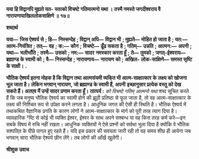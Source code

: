 **यया हि विद्वानपि मुह्यते यत-** **स्तत्को विचष्टे गतिमात्मनो यथा ।** **तस्मै नमस्ते जगदीश्वराय वै** **नारायणायाखिललोकसाक्षिणे ॥ १७॥** 

**शब्दार्थ** 

**यया—** **जिस ऐश्वर्य से** **; हि—** **निस्सन्देह** **; विद्वान् अपि—** **विद्वान भी** **; मुह्यते—** **मोहित हो जाता है** **; यत:—** **आत्म-नियंत्रित** **; तत्—** **वह** **; क:—** **कौन** **; विचष्टे—** **ढूँढ सकता है** **; गतिम्—** **उन्नति** **; आत्मन:—** **अपनी** **; यथा—** **भलीभाँति** **; तस्मै—** **उसको** **; नम:—** **सादर** **नमस्कार करता हूँ** **; ते—** **तुमको** **; जगत्-ईश्वराय—** **ब्रह्माण्ड के स्वामी को** **; वै—** **निस्सन्देह** **; नारायणाय—** **नारायण को** **; अखिल-** **लोक-साक्षिणे—** **समस्त सृष्टि के साक्षी।** **.** 

**भौतिक ऐश्वर्य इतना मोहक है कि विद्वान तथा आत्मसंयमी व्यकि्त भी आत्म-साक्षात्कार के** **लक्ष्य को खोजना भूल जाता है। लेकिन भगवान् नारायण, जो ब्रह्माण्ड के स्वामी हैं, अपनी** **इच्छानुसार प्रत्येक वस्तु को देख सकते हैं। अतएव मैं उन्हें सादर प्रणाम करता हूँ।** **तात्पर्य :** *को विचष्टे गतिम् आत्मनो यथा* शब्द सूचित करते हैं कि जब मनुष्य भौतिक ऐश्वर्य का स्वामी होने की झूठी प्रतिष्ठा से फूल जाता है, तो वह आत्म-साक्षात्कार के लक्ष्य की निश्चित रूप से उपेक्षा करने लगता है। आधुनिक जगत की ऐसी ही स्थिति है। भौतिक ऐश्वर्य में तथाकथित वैज्ञानिक प्रगति के कारण लोगों ने आत्म-साक्षात्कार के मार्ग को पूरी तरह त्याग दिया है। व्यावहारिक ²ष्टि से कोई भी व्यक्ति ईश्वर, ईश्वर के साथ अपने सश्बन्ध या वह किस तरह कर्म करे—इन सबके विषय में रुचि नहीं रखता। आधुनिक व्यक्तियों ने ऐसे प्रश्नों को सर्वथा भुला दिया है क्योंकि वे भौतिक सश्पति्त के पीछे पागल हुए रहते हैं। यदि इस प्रकार की सवयता जारी रही तो वह समय शीघ्र ही आयेगा जब भगवान् सारा भौतिक ऐश्वर्य छीन लेंगे। तब लोगों की आँखें खुलेंगी।  

**श्रीशुक उवाच** 